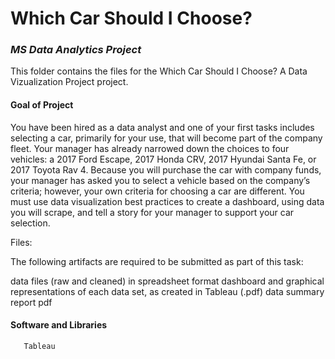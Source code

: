 # Which Car Should I Choose? 

### *MS Data Analytics Project*

This folder contains the files for the Which Car Should I Choose? A Data Vizualization Project project. 


#### Goal of Project

You have been hired as a data analyst and one of your first tasks includes selecting a car, primarily for your use, that will become part of the company fleet. Your manager has already narrowed down the choices to four vehicles: a 2017 Ford Escape, 2017 Honda CRV, 2017 Hyundai Santa Fe, or 2017 Toyota Rav 4. Because you will purchase the car with company funds, your manager has asked you to select a vehicle based on the company’s criteria; however, your own criteria for choosing a car are different. You must use data visualization best practices to create a dashboard, using data you will scrape, and tell a story for your manager to support your car selection.

Files: 

The following artifacts are required to be submitted as part of this task:

data files (raw and cleaned) in spreadsheet format
dashboard and graphical representations of each data set, as created in Tableau (.pdf)
data summary report pdf

#### Software and Libraries

       Tableau
